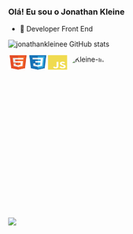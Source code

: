 ### Olá! Eu sou o Jonathan Kleine

- 🔭 Developer Front End

![jonathankleinee GitHub stats](https://github-readme-stats.vercel.app/api?username=jonathankleinee&theme=dark&show_icons=true)

<div style="display: flex"><br>
<img align="center" alt="Kleine-HTML![logo](https://user-images.githubusercontent.com/104872518/230153851-d00e339d-49da-49e2-8481-bbdd59b8afdc.png)
" height="30" width="40" src="https://raw.githubusercontent.com/devicons/devicon/master/icons/html5/html5-original.svg">
<img align="center" alt="Kleine-CSS" height="30" width="40" src="https://raw.githubusercontent.com/devicons/devicon/master/icons/css3/css3-original.svg">
<img align="center" alt="Kleine-Js" height="30" width="40" src="https://raw.githubusercontent.com/devicons/devicon/master/icons/javascript/javascript-plain.svg">
  
  <img align="center" alt="Kleine-img" height="300" style="border-radius:50px;"  src=https://user-images.githubusercontent.com/104872518/230150724-f0794736-b4b3-4f8a-9b09-5f1973647e27.png>
  </div>

  ##
  <a href="https://www.linkedin.com/in/jonathan-kleine-78104219b/" 
   target="_blank">
  <img src="https://img.shields.io/badge/-LinkedIn-%230077B5?style=for-the-badge&logo=linkedin&logoColor=white" target="_blank"></a> 
  

